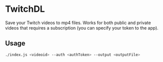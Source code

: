 # TwitchDL

Save your Twitch videos to mp4 files. Works for both public and private videos that requires a subscription (you can specify your token to the app).

## Usage

```sh
./index.js <videoid> --auth <authToken> --output <outputFile>
```
